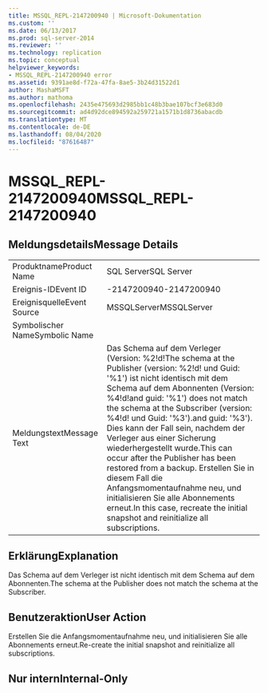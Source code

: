 ```yaml
---
title: MSSQL_REPL-2147200940 | Microsoft-Dokumentation
ms.custom: ''
ms.date: 06/13/2017
ms.prod: sql-server-2014
ms.reviewer: ''
ms.technology: replication
ms.topic: conceptual
helpviewer_keywords:
- MSSQL_REPL-2147200940 error
ms.assetid: 9391ae8d-f72a-47fa-8ae5-3b24d31522d1
author: MashaMSFT
ms.author: mathoma
ms.openlocfilehash: 2435e475693d2985bb1c48b3bae107bcf3e683d0
ms.sourcegitcommit: ad4d92dce894592a259721a1571b1d8736abacdb
ms.translationtype: MT
ms.contentlocale: de-DE
ms.lasthandoff: 08/04/2020
ms.locfileid: "87616487"
---
```

# <a name="mssql_repl-2147200940"></a><span data-ttu-id="5b09f-102">MSSQL_REPL-2147200940</span><span class="sxs-lookup"><span data-stu-id="5b09f-102">MSSQL_REPL-2147200940</span></span>
    
## <a name="message-details"></a><span data-ttu-id="5b09f-103">Meldungsdetails</span><span class="sxs-lookup"><span data-stu-id="5b09f-103">Message Details</span></span>  
  
|||  
|-|-|  
|<span data-ttu-id="5b09f-104">Produktname</span><span class="sxs-lookup"><span data-stu-id="5b09f-104">Product Name</span></span>|<span data-ttu-id="5b09f-105">SQL Server</span><span class="sxs-lookup"><span data-stu-id="5b09f-105">SQL Server</span></span>|  
|<span data-ttu-id="5b09f-106">Ereignis-ID</span><span class="sxs-lookup"><span data-stu-id="5b09f-106">Event ID</span></span>|<span data-ttu-id="5b09f-107">-2147200940</span><span class="sxs-lookup"><span data-stu-id="5b09f-107">-2147200940</span></span>|  
|<span data-ttu-id="5b09f-108">Ereignisquelle</span><span class="sxs-lookup"><span data-stu-id="5b09f-108">Event Source</span></span>|<span data-ttu-id="5b09f-109">MSSQLServer</span><span class="sxs-lookup"><span data-stu-id="5b09f-109">MSSQLServer</span></span>|  
|<span data-ttu-id="5b09f-110">Symbolischer Name</span><span class="sxs-lookup"><span data-stu-id="5b09f-110">Symbolic Name</span></span>||  
|<span data-ttu-id="5b09f-111">Meldungstext</span><span class="sxs-lookup"><span data-stu-id="5b09f-111">Message Text</span></span>|<span data-ttu-id="5b09f-112">Das Schema auf dem Verleger (Version: %2!d!</span><span class="sxs-lookup"><span data-stu-id="5b09f-112">The schema at the Publisher (version: %2!d!</span></span> <span data-ttu-id="5b09f-113">und Guid: '%1') ist nicht identisch mit dem Schema auf dem Abonnenten (Version: %4!d!</span><span class="sxs-lookup"><span data-stu-id="5b09f-113">and guid: '%1') does not match the schema at the Subscriber (version: %4!d!</span></span> <span data-ttu-id="5b09f-114">und Guid: '%3').</span><span class="sxs-lookup"><span data-stu-id="5b09f-114">and guid: '%3').</span></span> <span data-ttu-id="5b09f-115">Dies kann der Fall sein, nachdem der Verleger aus einer Sicherung wiederhergestellt wurde.</span><span class="sxs-lookup"><span data-stu-id="5b09f-115">This can occur after the Publisher has been restored from a backup.</span></span> <span data-ttu-id="5b09f-116">Erstellen Sie in diesem Fall die Anfangsmomentaufnahme neu, und initialisieren Sie alle Abonnements erneut.</span><span class="sxs-lookup"><span data-stu-id="5b09f-116">In this case, recreate the initial snapshot and reinitialize all subscriptions.</span></span>|  
  
## <a name="explanation"></a><span data-ttu-id="5b09f-117">Erklärung</span><span class="sxs-lookup"><span data-stu-id="5b09f-117">Explanation</span></span>  
 <span data-ttu-id="5b09f-118">Das Schema auf dem Verleger ist nicht identisch mit dem Schema auf dem Abonnenten.</span><span class="sxs-lookup"><span data-stu-id="5b09f-118">The schema at the Publisher does not match the schema at the Subscriber.</span></span>  
  
## <a name="user-action"></a><span data-ttu-id="5b09f-119">Benutzeraktion</span><span class="sxs-lookup"><span data-stu-id="5b09f-119">User Action</span></span>  
 <span data-ttu-id="5b09f-120">Erstellen Sie die Anfangsmomentaufnahme neu, und initialisieren Sie alle Abonnements erneut.</span><span class="sxs-lookup"><span data-stu-id="5b09f-120">Re-create the initial snapshot and reinitialize all subscriptions.</span></span>  
  
## <a name="internal-only"></a><span data-ttu-id="5b09f-121">Nur intern</span><span class="sxs-lookup"><span data-stu-id="5b09f-121">Internal-Only</span></span>  
  

